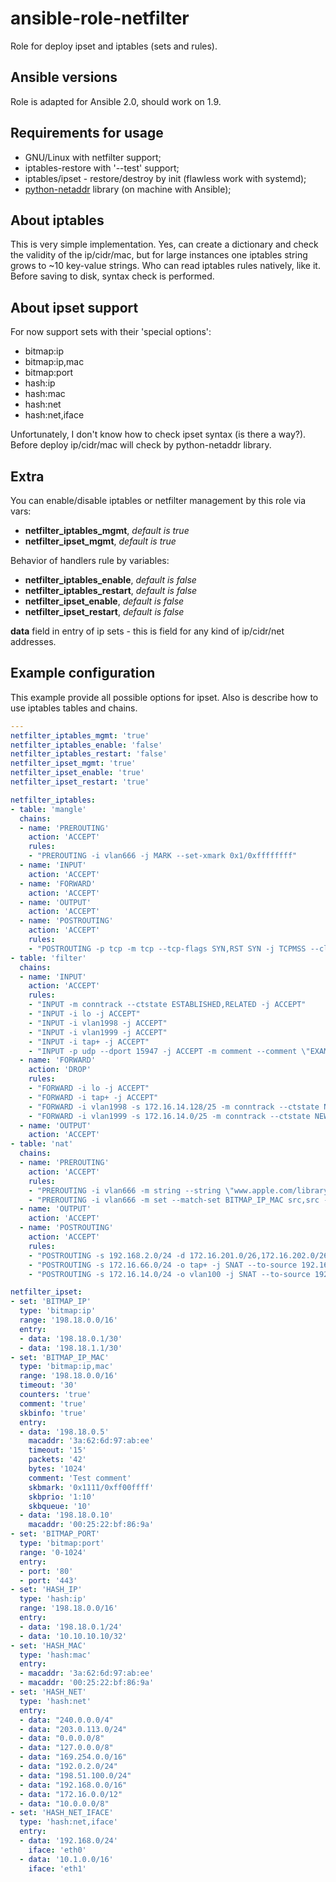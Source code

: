 ansible-role-netfilter
==========================

Role for deploy ipset and iptables (sets and rules).

Ansible versions
--------------------
Role is adapted for Ansible 2.0, should work on 1.9.

Requirements for usage
-----------------------------------

* GNU/Linux with netfilter support;
* iptables-restore with '--test' support;
* iptables/ipset - restore/destroy by init (flawless work with systemd);
* [python-netaddr](//docs.ansible.com/ansible/playbooks_filters_ipaddr.html)
library (on machine with Ansible);

About iptables
-------------------

This is very simple implementation. Yes, can create a dictionary and check the
validity of the ip/cidr/mac, but for large instances one iptables string grows
to ~10 key-value strings. Who can read iptables rules natively, like it. Before
saving to disk, syntax check is performed.

About ipset support
-----------------------

For now support sets with their 'special options':

* bitmap:ip
* bitmap:ip,mac
* bitmap:port
* hash:ip
* hash:mac
* hash:net
* hash:net,iface

Unfortunately, I don't know how to check ipset syntax (is there a way?). Before
deploy ip/cidr/mac will check by python-netaddr library.

Extra
-----------

You can enable/disable iptables or netfilter management by this role via vars:

* **netfilter_iptables_mgmt**, *default is true*
* **netfilter_ipset_mgmt**, *default is true*

Behavior of handlers rule by variables:

* **netfilter_iptables_enable**, *default is false*
* **netfilter_iptables_restart**, *default is false*
* **netfilter_ipset_enable**, *default is false*
* **netfilter_ipset_restart**, *default is false*

**data** field in entry of ip sets - this is field for any kind of ip/cidr/net
addresses.

Example configuration
-------------------------

This example provide all possible options for ipset. Also is describe how to
use iptables tables and chains.

```yaml
---
netfilter_iptables_mgmt: 'true'
netfilter_iptables_enable: 'false'
netfilter_iptables_restart: 'false'
netfilter_ipset_mgmt: 'true'
netfilter_ipset_enable: 'true'
netfilter_ipset_restart: 'true'

netfilter_iptables:
- table: 'mangle'
  chains:
  - name: 'PREROUTING'
    action: 'ACCEPT'
    rules:
    - "PREROUTING -i vlan666 -j MARK --set-xmark 0x1/0xffffffff"
  - name: 'INPUT'
    action: 'ACCEPT'
  - name: 'FORWARD'
    action: 'ACCEPT'
  - name: 'OUTPUT'
    action: 'ACCEPT'
  - name: 'POSTROUTING'
    action: 'ACCEPT'
    rules:
    - "POSTROUTING -p tcp -m tcp --tcp-flags SYN,RST SYN -j TCPMSS --clamp-mss-to-pmtu"
- table: 'filter'
  chains:
  - name: 'INPUT'
    action: 'ACCEPT'
    rules:
    - "INPUT -m conntrack --ctstate ESTABLISHED,RELATED -j ACCEPT"
    - "INPUT -i lo -j ACCEPT"
    - "INPUT -i vlan1998 -j ACCEPT"
    - "INPUT -i vlan1999 -j ACCEPT"
    - "INPUT -i tap+ -j ACCEPT"
    - "INPUT -p udp --dport 15947 -j ACCEPT -m comment --comment \"EXAMPLE COMMENT\""
  - name: 'FORWARD'
    action: 'DROP'
    rules:
    - "FORWARD -i lo -j ACCEPT"
    - "FORWARD -i tap+ -j ACCEPT"
    - "FORWARD -i vlan1998 -s 172.16.14.128/25 -m conntrack --ctstate NEW -j ACCEPT"
    - "FORWARD -i vlan1999 -s 172.16.14.0/25 -m conntrack --ctstate NEW -j ACCEPT"
  - name: 'OUTPUT'
    action: 'ACCEPT'
- table: 'nat'
  chains:
  - name: 'PREROUTING'
    action: 'ACCEPT'
    rules:
    - "PREROUTING -i vlan666 -m string --string \"www.apple.com/library/test/success.html\" --algo kmp --to 65535 -j ACCEPT"
    - "PREROUTING -i vlan666 -m set --match-set BITMAP_IP_MAC src,src -j ACCEPT"
  - name: 'OUTPUT'
    action: 'ACCEPT'
  - name: 'POSTROUTING'
    action: 'ACCEPT'
    rules:
    - "POSTROUTING -s 192.168.2.0/24 -d 172.16.201.0/26,172.16.202.0/26 -j SNAT --to-source 10.9.0.6"
    - "POSTROUTING -s 172.16.66.0/24 -o tap+ -j SNAT --to-source 192.168.2.1"
    - "POSTROUTING -s 172.16.14.0/24 -o vlan100 -j SNAT --to-source 192.168.2.1"

netfilter_ipset:
- set: 'BITMAP_IP'
  type: 'bitmap:ip'
  range: '198.18.0.0/16'
  entry:
  - data: '198.18.0.1/30'
  - data: '198.18.1.1/30'
- set: 'BITMAP_IP_MAC'
  type: 'bitmap:ip,mac'
  range: '198.18.0.0/16'
  timeout: '30'
  counters: 'true'
  comment: 'true'
  skbinfo: 'true'
  entry:
  - data: '198.18.0.5'
    macaddr: '3a:62:6d:97:ab:ee'
    timeout: '15'
    packets: '42'
    bytes: '1024'
    comment: 'Test comment'
    skbmark: '0x1111/0xff00ffff'
    skbprio: '1:10'
    skbqueue: '10'
  - data: '198.18.0.10'
    macaddr: '00:25:22:bf:86:9a'
- set: 'BITMAP_PORT'
  type: 'bitmap:port'
  range: '0-1024'
  entry:
  - port: '80'
  - port: '443'
- set: 'HASH_IP'
  type: 'hash:ip'
  range: '198.18.0.0/16'
  entry:
  - data: '198.18.0.1/24'
  - data: '10.10.10.10/32'
- set: 'HASH_MAC'
  type: 'hash:mac'
  entry:
  - macaddr: '3a:62:6d:97:ab:ee'
  - macaddr: '00:25:22:bf:86:9a'
- set: 'HASH_NET'
  type: 'hash:net'
  entry:
  - data: "240.0.0.0/4"
  - data: "203.0.113.0/24"
  - data: "0.0.0.0/8"
  - data: "127.0.0.0/8"
  - data: "169.254.0.0/16"
  - data: "192.0.2.0/24"
  - data: "198.51.100.0/24"
  - data: "192.168.0.0/16"
  - data: "172.16.0.0/12"
  - data: "10.0.0.0/8"
- set: 'HASH_NET_IFACE'
  type: 'hash:net,iface'
  entry:
  - data: '192.168.0/24'
    iface: 'eth0'
  - data: '10.1.0.0/16'
    iface: 'eth1'

```
